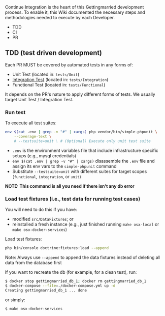 Continue Integration is the heart of this Gettingmarried development process. To enable it, this Wiki documented the necessary steps and methodologies needed to execute by each Developer.

- TDD
- CI
- PR

## TDD (test driven development)

Each PR MUST be covered by automated tests in any forms of:
- Unit Test (located in: `tests/Unit`)
- [Integration Test](https://stackoverflow.com/a/3670767) (located in: `tests/Integration`)
- Functional Test (located in: `tests/Functional`)

It depends on the PR's nature to apply different forms of tests. We usually target Unit Test / Integration Test.

### Run test

To execute all test suites:

```bash
env $(cat .env | grep -v "#" | xargs) php vendor/bin/simple-phpunit \
    --coverage-text \
    # --testsuite=unit \ # (Optional) Execute only unit test suite
```

- `.env` is the environment variables file that include infrastructure specific setups (e.g., mysql credentials)
- `env $(cat .env | grep -v "#" | xargs)` disassemble the `.env` file and assign its env vars to the `simple-phpunit` command
- Substitute `--testsuite=unit` with different suites for target scopes (`functional`, `integration`, or `unit`)

**NOTE: This command is all you need if there isn't any db error**

### Load test fixtures (i.e., test data for running test cases)

You will need to do this if you have:
- modified `src/DataFixtures`; or
- reinstalled a fresh instance (e.g., just finished running `make osx-local` or `make osx-docker-services`)

Load test fixtures:

```bash
php bin/console doctrine:fixtures:load --append
```

Note: Always use `--append` to append the data fixtures instead of deleting all data from the database first

If you want to recreate the db (for example, for a clean test), run:

```bash
$ docker stop gettingmarried_db_1; docker rm gettingmarried_db_1
$ docker-compose --file=./docker-compose.yml up -d
Creating gettingmarried_db_1 ... done
```

or simply:

```bash
$ make osx-docker-services
```
